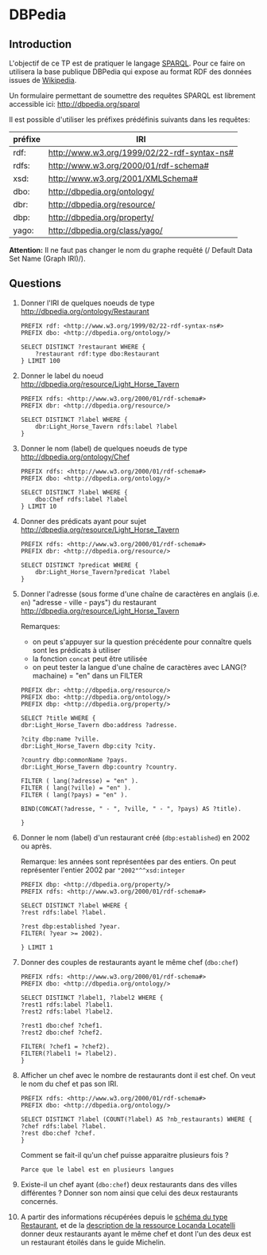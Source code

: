 # DBPedia

## Introduction

L'objectif de ce TP est de pratiquer le langage
[SPARQL](http://www.w3.org/TR/2013/REC-sparql11-query-20130321/). Pour
ce faire on utilisera la base publique DBPedia qui expose au format RDF
des données issues de [Wikipedia](https://www.wikipedia.org/).

Un formulaire permettant de soumettre des requêtes SPARQL est librement
accessible ici: <http://dbpedia.org/sparql>

Il est possible d'utiliser les préfixes prédéfinis suivants dans les
requêtes:

| préfixe | IRI                                           |
|---------|-----------------------------------------------|
| rdf:    | <http://www.w3.org/1999/02/22-rdf-syntax-ns#> |
| rdfs:   | <http://www.w3.org/2000/01/rdf-schema#>       |
| xsd:    | <http://www.w3.org/2001/XMLSchema#>           |
| dbo:    | <http://dbpedia.org/ontology/>                |
| dbr:    | <http://dbpedia.org/resource/>                |
| dbp:    | <http://dbpedia.org/property/>                |
| yago:   | <http://dbpedia.org/class/yago/>              |

**Attention:** Il ne faut pas changer le nom du graphe requêté (/
Default Data Set Name (Graph IRI)/).

## Questions

1.  Donner l'IRI de quelques noeuds de type
    <http://dbpedia.org/ontology/Restaurant>

    ```sparql
    PREFIX rdf: <http://www.w3.org/1999/02/22-rdf-syntax-ns#>
    PREFIX dbo: <http://dbpedia.org/ontology/>

    SELECT DISTINCT ?restaurant WHERE {
        ?restaurant rdf:type dbo:Restaurant
    } LIMIT 100    

2.  Donner le label du noeud
    <http://dbpedia.org/resource/Light_Horse_Tavern>
    ```sparql
    PREFIX rdfs: <http://www.w3.org/2000/01/rdf-schema#>
    PREFIX dbr: <http://dbpedia.org/resource/>

    SELECT DISTINCT ?label WHERE {
        dbr:Light_Horse_Tavern rdfs:label ?label
    }

3.  Donner le nom (label) de quelques noeuds de type
    <http://dbpedia.org/ontology/Chef>
    ```sparql
    PREFIX rdfs: <http://www.w3.org/2000/01/rdf-schema#>
    PREFIX dbo: <http://dbpedia.org/ontology/>

    SELECT DISTINCT ?label WHERE {
        dbo:Chef rdfs:label ?label
    } LIMIT 10

4.  Donner des prédicats ayant pour sujet
    <http://dbpedia.org/resource/Light_Horse_Tavern>
    ```sparql
    PREFIX rdfs: <http://www.w3.org/2000/01/rdf-schema#>
    PREFIX dbr: <http://dbpedia.org/resource/>

    SELECT DISTINCT ?predicat WHERE {
        dbr:Light_Horse_Tavern?predicat ?label
    }

5.  Donner l'adresse (sous forme d'une chaîne de caractères en anglais
    (i.e. `en`) "adresse - ville - pays") du restaurant
    <http://dbpedia.org/resource/Light_Horse_Tavern>

    Remarques:

    - on peut s'appuyer sur la question précédente pour connaître quels
      sont les prédicats à utiliser
    - la fonction `concat` peut être utilisée
    - on peut tester la langue d'une chaîne de caractères avec
      LANG(?machaine) = "en" dans un FILTER
    ```sparql
    PREFIX dbr: <http://dbpedia.org/resource/>
    PREFIX dbo: <http://dbpedia.org/ontology/>
    PREFIX dbp: <http://dbpedia.org/property/>

    SELECT ?title WHERE {
    dbr:Light_Horse_Tavern dbo:address ?adresse.

    ?city dbp:name ?ville.
    dbr:Light_Horse_Tavern dbp:city ?city.

    ?country dbp:commonName ?pays.
    dbr:Light_Horse_Tavern dbp:country ?country.

    FILTER ( lang(?adresse) = "en" ).
    FILTER ( lang(?ville) = "en" ).
    FILTER ( lang(?pays) = "en" ).

    BIND(CONCAT(?adresse, " - ", ?ville, " - ", ?pays) AS ?title).
    
    }

6.  Donner le nom (label) d'un restaurant créé (`dbp:established`) en
    2002 ou après.

    Remarque: les années sont représentées par des entiers. On peut
    représenter l'entier 2002 par `"2002"^^xsd:integer`
    ```sparql
    PREFIX dbp: <http://dbpedia.org/property/>
    PREFIX rdfs: <http://www.w3.org/2000/01/rdf-schema#>

    SELECT DISTINCT ?label WHERE {
    ?rest rdfs:label ?label.

    ?rest dbp:established ?year.
    FILTER( ?year >= 2002).
    
    } LIMIT 1

7.  Donner des couples de restaurants ayant le même chef (`dbo:chef`)
    ```sparql
    PREFIX rdfs: <http://www.w3.org/2000/01/rdf-schema#>
    PREFIX dbo: <http://dbpedia.org/ontology/>

    SELECT DISTINCT ?label1, ?label2 WHERE {
    ?rest1 rdfs:label ?label1.
    ?rest2 rdfs:label ?label2.

    ?rest1 dbo:chef ?chef1.
    ?rest2 dbo:chef ?chef2.
    
    FILTER( ?chef1 = ?chef2).
    FILTER(?label1 != ?label2).
    } 

8.  Afficher un chef avec le nombre de restaurants dont il est chef. On
    veut le nom du chef et pas son IRI.
    
        PREFIX rdfs: <http://www.w3.org/2000/01/rdf-schema#>
        PREFIX dbo: <http://dbpedia.org/ontology/>

        SELECT DISTINCT ?label (COUNT(?label) AS ?nb_restaurants) WHERE {
        ?chef rdfs:label ?label.
        ?rest dbo:chef ?chef.
        }

    Comment se fait-il qu'un chef puisse apparaitre plusieurs fois ?
    
        Parce que le label est en plusieurs langues
9.  Existe-il un chef ayant (`dbo:chef`) deux restaurants dans des
    villes différentes ? Donner son nom ainsi que celui des deux
    restaurants concernés.

10. A partir des informations récupérées depuis le [schéma du type
    Restaurant](http://dbpedia.org/ontology/Restaurant), et de la
    [description de la ressource Locanda
    Locatelli](http://dbpedia.org/resource/Locanda_Locatelli) donner
    deux restaurants ayant le même chef et dont l'un des deux est un
    restaurant étoilés dans le guide Michelin.
